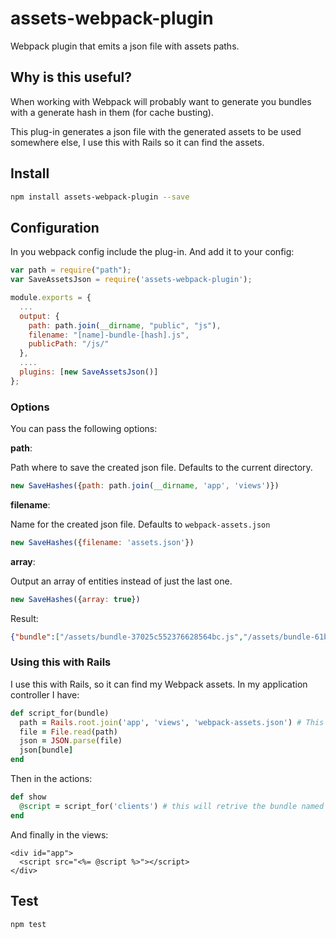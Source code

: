 assets-webpack-plugin
=====================

Webpack plugin that emits a json file with assets paths.

## Why is this useful?

When working with Webpack will probably want to generate you bundles with a generate hash in them (for cache busting).

This plug-in generates a json file with the generated assets to be used somewhere else, I use this with Rails so it can find the assets.

## Install

```sh
npm install assets-webpack-plugin --save
```

## Configuration

In you webpack config include the plug-in. And add it to your config:

```js
var path = require("path");
var SaveAssetsJson = require('assets-webpack-plugin');

module.exports = {
  ...
  output: {
    path: path.join(__dirname, "public", "js"),
    filename: "[name]-bundle-[hash].js",
    publicPath: "/js/"
  },
  ....
  plugins: [new SaveAssetsJson()]
};  
```

### Options

You can pass the following options:

__path__: 

Path where to save the created json file. Defaults to the current directory.

```js
new SaveHashes({path: path.join(__dirname, 'app', 'views')})
```

__filename__: 

Name for the created json file. Defaults to `webpack-assets.json`

```js
new SaveHashes({filename: 'assets.json'})
```

__array__:

Output an array of entities instead of just the last one.

```js
new SaveHashes({array: true})
```
Result:
```json
{"bundle":["/assets/bundle-37025c552376628564bc.js","/assets/bundle-61ba355fa2a8cd3e428971a5b303f06d.css"]}
```

### Using this with Rails

I use this with Rails, so it can find my Webpack assets. In my application controller I have:

```ruby
def script_for(bundle)
  path = Rails.root.join('app', 'views', 'webpack-assets.json') # This is the file generated by the plug-in
  file = File.read(path)
  json = JSON.parse(file)
  json[bundle]
end
```

Then in the actions:

```ruby
def show
  @script = script_for('clients') # this will retrive the bundle named 'clients'
end
```

And finally in the views:

```erb
<div id="app">
  <script src="<%= @script %>"></script>
</div>
```

## Test

```sh
npm test
```

